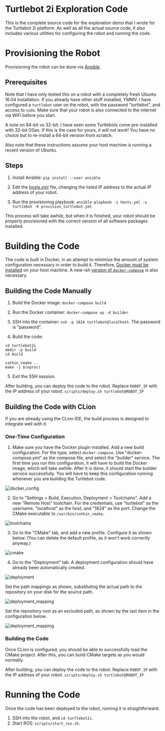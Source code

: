 # Turtlebot 2i Exploration Code

This is the complete source code for the exploration demo that I wrote for the Turtlebot 2i platform. As well as all
the actual source code, it also includes various utilities for configuring the robot and running the code.

# Provisioning the Robot

Provisioning the robot can be done via [Ansible](https://www.ansible.com/). 

## Prerequisites

Note that I have only tested this on a robot with a completely fresh Ubuntu 16.04 installation. If you already 
have other stuff installed, YMMV. I have configured a `turtlebot` user on the robot, with the password "turtlebot", and
access to `sudo`. Make sure that your robot is also connected to the internet via WiFi before you start.

A note on 64-bit vs 32-bit: I have seen some Turtlebots come pre-installed with 32-bit OSes. If this is the case for
yours, *it will not work*! You have no choice but to re-install a 64-bit version from scratch.

Also note that these instructions assume your host machine is running a recent version of Ubuntu.

## Steps

1. Install Ansible: `pip install --user ansible`

1. Edit the [hosts.yml](https://github.com/djpetti/turtlebot2i/blob/develop/hosts.yml#L7) file,
changing the listed IP address to the actual IP address of your robot.
   
1. Run the provisioning playbook: `ansible-playbook -i hosts.yml -u turtlebot -K provision_turtlebot.yml`

This process will take awhile, but when it is finished, your robot should be properly provisioned with the correct
version of all software packages installed.

# Building the Code

The code is built in Docker, in an attempt to minimize the amount of system configuration necessary in order to build
it. Therefore, [Docker must be installed](https://docs.docker.com/engine/install/ubuntu/) on your host machine.
A new-ish [version of `docker-compose`](https://docs.docker.com/compose/install/) is also necessary.

## Building the Code Manually

1. Build the Docker image: `docker-compose build`

1. Run the Docker container: `docker-compose up -d builder`

1. SSH into the container: `ssh -p 1824 turtlebot@localhost`. The password is "password".

1. Build the code: 
```shell
cd turtlebot2i
mkdir -p build
cd build

catkin_cmake ..
make -j $(nproc)
```

5. Exit the SSH session.

After building, you can deploy the code to the robot. Replace `ROBOT_IP` with the IP address of your robot.
`scripts/deploy.sh turtlebot@ROBOT_IP`

## Building the Code with CLion

If you are already using the CLion IDE, the build process is designed to integrate well with it.

### One-Time Configuration

1. Make sure you have the Docker plugin installed. Add a new build configuration. For the type, select `docker-compose`.
Use "docker-compose.yml" as the compose file, and select the "builder" service. The first time you run this
   configuration, it will have to build the Docker image, which will take awhile. After it is done, it should start
   the builder service successfully. You will have to keep this configuration running whenever you are building the
   Turtlebot code.
   
![docker_config](images/docker_config.png)

2. Go to "Settings > Build, Execution, Deployment > Toolchains". Add a new "Remote Host" toolchain. For the credentials,
use "turtlebot" as the username, "localhost" as the host, and "1824" as the port. Change the CMake executable to
   `/usr/bin/catkin_cmake`.
   
![toolchains](images/toolchains.png)

3. Go to the "CMake" tab, and add a new profile. Configure it as shown below. (You can delete the default profile, as
   it won't work correctly anyway.)
   
![cmake](images/cmake.png)

4. Go to the "Deployment" tab. A deployment configuration should have already been automatically created.

![deployment](images/deployment.png)

Set the path mappings as shown, substituting the actual path to the repository on your disk for the source path.

![deployment_mapping](images/deployment_mappings.png)

Set the repository root as an excluded path, as shown by the last item in the configuration below.

![deployment_mapping](images/deployment_excluded.png)

### Building the Code

Once CLion is configured, you should be able to successfully load the CMake project. After this, you can build CMake
targets as you would normally.

After building, you can deploy the code to the robot. Replace `ROBOT_IP` with the IP address of your robot.
`scripts/deploy.sh turtlebot@ROBOT_IP`

# Running the Code

Once the code has been deployed to the robot, running it is straightforward.

1. SSH into the robot, and `cd turtlebot2i`.
1. Start ROS: `scripts/start_ros.sh`.